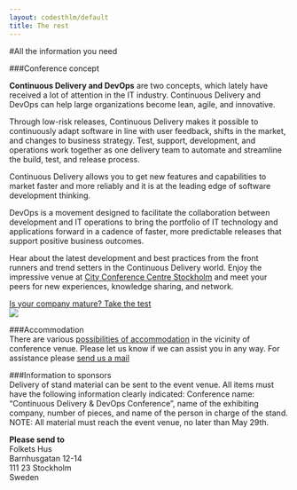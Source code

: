 ```yaml
---
layout: codesthlm/default
title: The rest
---
```

#All the information you need


###Conference concept<br/>

__Continuous Delivery and DevOps__ are two concepts, which lately have received a lot of attention in the IT industry.
Continuous Delivery and DevOps can help large organizations become lean, agile, and innovative.

Through low-risk releases, Continuous Delivery makes it possible to continuously adapt software in line with user feedback, shifts in the market, and changes to business strategy. Test, support, development, and operations work together as one delivery team to automate and streamline the build, test, and release process.

Continuous Delivery allows you to get new features and capabilities to market faster and more reliably and it is at the leading edge of software development thinking.

DevOps is a movement designed to facilitate the collaboration between development and IT operations to bring the portfolio of IT technology and applications forward in a cadence of faster, more predictable releases that support positive business outcomes.

Hear about the latest development and best practices from the front runners and trend setters in the Continuous Delivery world. Enjoy the impressive venue at [City Conference Centre Stockholm](http://www.stoccc.se/en/folkets-hus/folkets-hus/folkets-hus-konferens-och-kongress-mitt-i-stockholm.html) and meet your peers for new experiences, knowledge sharing, and network. <br/>

<a href="http://cdmi.praqma.net/">
Is your company mature? Take the test
</a><br/>
<a href="http://cdmi.praqma.net/">
<img src="{{site.root}}/images/maturity_model_web.png" class="stdcenter" style="width:600.">
</a><br/>

###Accommodation<br/>
There are various [possibilities of accommodation](http://www.stoccc.se/en/hotels-close-by/hotell-i-narheten.html) in the vicinity of conference venue. Please let us know if we can assist you in any way. For assistance please [send us a mail](mailto:ah@praqma.net)

###Information to sponsors<br/>
Delivery of stand material can be sent to the event venue. All items must have the following information clearly indicated: Conference name: “Continuous Delivery & DevOps Conference”, name of the exhibiting company, number of pieces, and name of the person in charge of the stand.<br/>
NOTE: All material must reach the event venue, no later than May 29th.

**Please send to**<br/>
Folkets Hus<br/>
Barnhusgatan 12-14<br/>
111 23 Stockholm<br/>
Sweden<br/>
